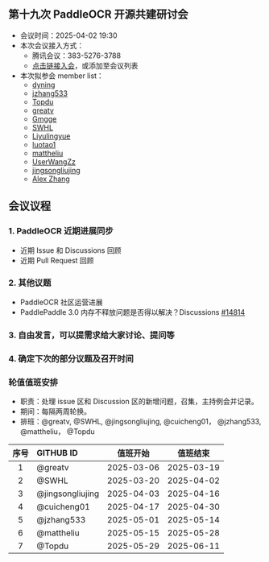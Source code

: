## 第十九次 PaddleOCR 开源共建研讨会

* 会议时间：2025-04-02 19:30
* 本次会议接入方式：
    * 腾讯会议：383-5276-3788
    * [点击链接入会](https://meeting.tencent.com/dm/xVCAma7fohAo)，或添加至会议列表
* 本次拟参会 member list：
    * [dyning](https://github.com/dyning)
    * [jzhang533](https://github.com/jzhang533)
    * [Topdu](https://github.com/)
    * [greatv](https://github.com/greatv)
    * [Gmgge](https://github.com/Gmgge)
    * [SWHL](https://github.com/SWHL)
    * [Liyulingyue](https://github.com/Liyulingyue)
    * [luotao1](https://github.com/luotao1)
    * [mattheliu](https://github.com/mattheliu)
    * [UserWangZz](https://github.com/UserWangZz)
    * [jingsongliujing](https://github.com/jingsongliujing)
    * [Alex Zhang](https://github.com/openvino-book)

## 会议议程

### 1. PaddleOCR 近期进展同步

* 近期 Issue 和 Discussions 回顾
* 近期 Pull Request 回顾

### 2. 其他议题

- PaddleOCR 社区运营进展
- PaddlePaddle 3.0 内存不释放问题是否得以解决？Discussions [#14814](https://github.com/PaddlePaddle/PaddleOCR/discussions/14814)


### 3. 自由发言，可以提需求给大家讨论、提问等

### 4. 确定下次的部分议题及召开时间

### 轮值值班安排

* 职责：处理 issue 区和 Discussion 区的新增问题，召集，主持例会并记录。
* 期间：每隔两周轮换。
* 排班：@greatv, @SWHL, @jingsongliujing, @cuicheng01， @jzhang533, @mattheliu， @Topdu

序号|GITHUB ID|值班开始|值班结束
:------:|:------|:------:|:------:
1|@greatv|2025-03-06|2025-03-19
2|@SWHL |2025-03-20|2025-04-02
3|@jingsongliujing |2025-04-03|2025-04-16
4|@cuicheng01 |2025-04-17|2025-04-30
5|@jzhang533 |2025-05-01|2025-05-14
6|@mattheliu |2025-05-15|2025-05-28
7|@Topdu |2025-05-29|2025-06-11
